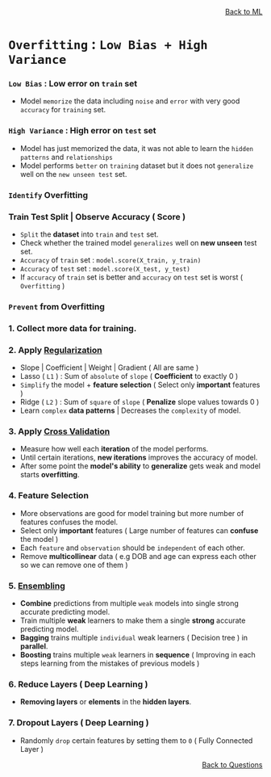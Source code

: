 <p align='right'><a align="right" href="https://github.com/KIRANKUMAR7296/Library/blob/main/Machine%20Learning/Machine%20Learning%20Models.md">Back to ML</a></p>

# `Overfitting` : `Low Bias + High Variance`

### `Low Bias` : Low error on `train` set 

- Model `memorize` the data including `noise` and `error` with very good `accuracy` for `training` set.

### `High Variance` : High error on `test` set
- Model has just memorized the data, it was not able to learn the `hidden patterns` and `relationships`
- Model performs `better` on `training` dataset but it does not `generalize` well on the `new unseen test` set.

### `Identify` Overfitting 

### Train Test Split | Observe Accuracy ( Score )
- `Split` the **dataset** into `train` and `test` set.
- Check whether the trained model `generalizes` well on **new unseen** test set. 
- `Accuracy` of `train` set : `model.score(X_train, y_train)`
- `Accuracy` of `test` set : `model.score(X_test, y_test)`
- If `accuracy` of `train` set is better and `accuracy` on `test` set is worst ( `Overfitting` )

### `Prevent` from Overfitting

### 1. Collect more data for training.

### 2. Apply [Regularization](https://github.com/KIRANKUMAR7296/Library/blob/main/Data%20Science/Regularization.md) 

- Slope | Coefficient | Weight | Gradient ( All are same )
- Lasso ( `L1` ) : Sum of `absolute` of `slope` ( **Coefficient** to exactly 0 )
- `Simplify` the model + **feature selection** ( Select only **important** features )
- Ridge ( `L2` ) : Sum of `square` of `slope` ( **Penalize** slope values towards 0 )
- Learn `complex` **data patterns** | Decreases the `complexity` of model.

### 3. Apply [Cross Validation](https://github.com/KIRANKUMAR7296/Library/blob/main/Data%20Science/Cross%20Validation.md)
- Measure how well each **iteration** of the model performs.
- Until certain iterations, **new iterations** improves the accuracy of model.
- After some point the **model's ability** to **generalize** gets weak and model starts **overfitting**.

### 4. Feature Selection

- More observations are good for model training but more number of features confuses the model.
- Select only **important** features ( Large number of features can **confuse** the model )
- Each `feature` and `observation` should be `independent` of each other.
- Remove **multicollinear** data ( e.g DOB and age can express each other so we can remove one of them )

### 5. [Ensembling](https://github.com/KIRANKUMAR7296/Library/blob/main/Data%20Science/Supervised%20Learning/Ensemble%20Techniques.md) 
- **Combine** predictions from multiple `weak` models into single strong accurate predicting model.
- Train multiple **weak** learners to make them a single **strong** accurate predicting model.
- **Bagging** trains multiple `individual` weak learners ( Decision tree ) in **parallel**.
- **Boosting** trains multiple `weak` learners in **sequence** ( Improving in each steps learning from the mistakes of previous models ) 

### 6. Reduce Layers ( Deep Learning )
- **Removing layers** or **elements** in the **hidden layers**.

### 7. Dropout Layers ( Deep Learning )
- Randomly `drop` certain features by setting them to `0` ( Fully Connected Layer )

<p align='right'><a align="right" href="https://github.com/KIRANKUMAR7296/Library/blob/main/Interview.md">Back to Questions</a></p>
